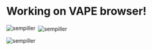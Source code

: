 <h1>Working on VAPE browser!</h1>


<p><img align="left" src="https://github-readme-stats.vercel.app/api/top-langs?username=sempiller&show_icons=true&locale=en&layout=compact" alt="sempiller" /></p>

<p>&nbsp;<img align="center" src="https://github-readme-stats.vercel.app/api?username=sempiller&show_icons=true&locale=en" alt="sempiller" /></p>

<p><img align="center" src="https://github-readme-streak-stats.herokuapp.com/?user=sempiller&" alt="sempiller" /></p>
